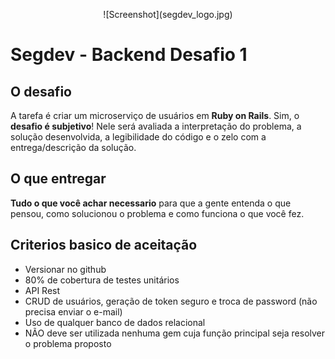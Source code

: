 <p align="center">
![Screenshot](segdev_logo.jpg)
</p>

# Segdev - Backend Desafio 1

## O desafio

A tarefa é criar um microserviço de usuários em **Ruby on Rails**. Sim, o **desafio é subjetivo**! Nele será avaliada a interpretação do problema, a solução desenvolvida, a legibilidade do código e o zelo com a entrega/descrição da solução.

## O que entregar

**Tudo o que você achar necessario** para que a gente entenda o que pensou, como solucionou o problema e como funciona o que você fez.

## Criterios basico de aceitação

-  Versionar no github
-  80% de cobertura de testes unitários
-  API Rest
-  CRUD de usuários, geração de token seguro e troca de password (não precisa enviar o e-mail)
-  Uso de qualquer banco de dados relacional
-  NÃO deve ser utilizada nenhuma gem cuja função principal seja resolver o problema proposto
